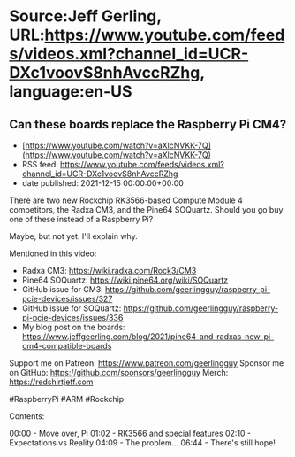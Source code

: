 # Source:Jeff Gerling, URL:https://www.youtube.com/feeds/videos.xml?channel_id=UCR-DXc1voovS8nhAvccRZhg, language:en-US

## Can these boards replace the Raspberry Pi CM4?
 - [https://www.youtube.com/watch?v=aXlcNVKK-7Q](https://www.youtube.com/watch?v=aXlcNVKK-7Q)
 - RSS feed: https://www.youtube.com/feeds/videos.xml?channel_id=UCR-DXc1voovS8nhAvccRZhg
 - date published: 2021-12-15 00:00:00+00:00

There are two new Rockchip RK3566-based Compute Module 4 competitors, the Radxa CM3, and the Pine64 SOQuartz. Should you go buy one of these instead of a Raspberry Pi?

Maybe, but not yet. I'll explain why.

Mentioned in this video:

  - Radxa CM3: https://wiki.radxa.com/Rock3/CM3
  - Pine64 SOQuartz: https://wiki.pine64.org/wiki/SOQuartz
  - GitHub issue for CM3: https://github.com/geerlingguy/raspberry-pi-pcie-devices/issues/327
  - GitHub issue for SOQuartz: https://github.com/geerlingguy/raspberry-pi-pcie-devices/issues/336
  - My blog post on the boards: https://www.jeffgeerling.com/blog/2021/pine64-and-radxas-new-pi-cm4-compatible-boards

Support me on Patreon: https://www.patreon.com/geerlingguy
Sponsor me on GitHub: https://github.com/sponsors/geerlingguy
Merch: https://redshirtjeff.com

#RaspberryPi #ARM #Rockchip

Contents:

00:00 - Move over, Pi
01:02 - RK3566 and special features
02:10 - Expectations vs Reality
04:09 - The problem...
06:44 - There's still hope!


